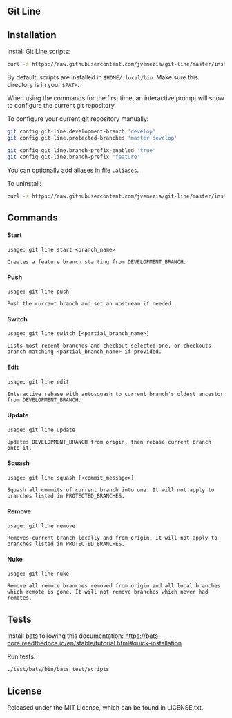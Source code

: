## Git Line

## Installation

Install Git Line scripts:

```bash
curl -s https://raw.githubusercontent.com/jvenezia/git-line/master/installer.bash | bash /dev/stdin install
```

By default, scripts are installed in `$HOME/.local/bin`. Make sure this directory is in your `$PATH`.

When using the commands for the first time, an interactive prompt will show to configure the current git repository.

To configure your current git repository manually:

```bash
git config git-line.development-branch 'develop'
git config git-line.protected-branches 'master develop'

git config git-line.branch-prefix-enabled 'true'
git config git-line.branch-prefix 'feature'
```

You can optionally add aliases in file `.aliases`.

To uninstall:

```bash
curl -s https://raw.githubusercontent.com/jvenezia/git-line/master/installer.bash | bash /dev/stdin uninstall
```

## Commands

#### Start

```
usage: git line start <branch_name>

Creates a feature branch starting from DEVELOPMENT_BRANCH.
```

#### Push

```
usage: git line push

Push the current branch and set an upstream if needed.
```

#### Switch

```
usage: git line switch [<partial_branch_name>]

Lists most recent branches and checkout selected one, or checkouts branch matching <partial_branch_name> if provided.
```

#### Edit

```
usage: git line edit 

Interactive rebase with autosquash to current branch's oldest ancestor from DEVELOPMENT_BRANCH.
```

#### Update

```
usage: git line update 

Updates DEVELOPMENT_BRANCH from origin, then rebase current branch onto it.
```

#### Squash

```
usage: git line squash [<commit_message>]

Squash all commits of current branch into one. It will not apply to branches listed in PROTECTED_BRANCHES.
```

#### Remove

```
usage: git line remove

Removes current branch locally and from origin. It will not apply to branches listed in PROTECTED_BRANCHES.
```

#### Nuke

```
usage: git line nuke

Remove all remote branches removed from origin and all local branches which remote is gone. It will not remove branches which never had remotes.
```

## Tests

Install [bats](https://github.com/bats-core/bats-core/) following this documentation: https://bats-core.readthedocs.io/en/stable/tutorial.html#quick-installation

Run tests:

```bash
./test/bats/bin/bats test/scripts
```

## License

Released under the MIT License, which can be found in LICENSE.txt.
